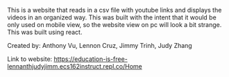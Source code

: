 This is a website that reads in a csv file with youtube links and displays the videos in an organized way. This was built with the intent that it would be only used on mobile view, so the website view on pc will look a bit strange. This was built using react.

Created by: Anthony Vu, Lennon Cruz, Jimmy Trinh, Judy Zhang

Link to website: https://education-is-free-lennanthjudyjimm.ecs162instruct.repl.co/Home
